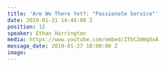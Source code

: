 ```yaml
---
title: 'Are We There Yet?: "Passionate Service"'
date: 2019-01-31 14:44:00 Z
position: 12
speaker: Ethan Harrington
media: https://www.youtube.com/embed/ZfbC2mWqXxA
message_date: 2019-01-27 10:00:00 Z
image: 
---
```



